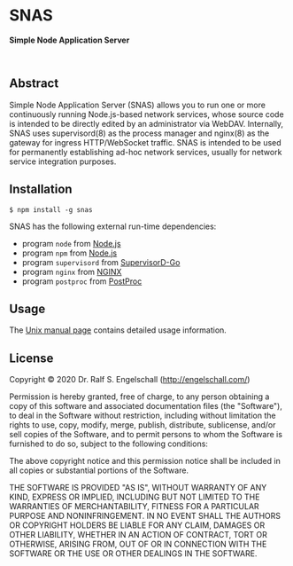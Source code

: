
SNAS
====

**Simple Node Application Server**

<p/>
<img src="https://nodei.co/npm/snas.png?downloads=true&stars=true" alt=""/>

<p/>
<img src="https://david-dm.org/rse/snas.png" alt=""/>

Abstract
--------

Simple Node Application Server (SNAS) allows you to run one or more
continuously running Node.js-based network services, whose source code
is intended to be directly edited by an administrator via WebDAV.
Internally, SNAS uses supervisord(8) as the process manager and nginx(8)
as the gateway for ingress HTTP/WebSocket traffic. SNAS is intended to
be used for permanently establishing ad-hoc network services, usually
for network service integration purposes.

Installation
------------

```
$ npm install -g snas
```

SNAS has the following external run-time dependencies:

- program `node`        from [Node.js](https://nodejs.org/)
- program `npm`         from [Node.js](https://nodejs.org/)
- program `supervisord` from [SupervisorD-Go](https://github.com/ochinchina/supervisord/)
- program `nginx`       from [NGINX](https://nginx.org/)
- program `postproc`    from [PostProc](https://github.com/rse/postproc/)

Usage
-----

The [Unix manual page](https://github.com/rse/snas/blob/master/snas.md) contains
detailed usage information.

License
-------

Copyright &copy; 2020 Dr. Ralf S. Engelschall (http://engelschall.com/)

Permission is hereby granted, free of charge, to any person obtaining
a copy of this software and associated documentation files (the
"Software"), to deal in the Software without restriction, including
without limitation the rights to use, copy, modify, merge, publish,
distribute, sublicense, and/or sell copies of the Software, and to
permit persons to whom the Software is furnished to do so, subject to
the following conditions:

The above copyright notice and this permission notice shall be included
in all copies or substantial portions of the Software.

THE SOFTWARE IS PROVIDED "AS IS", WITHOUT WARRANTY OF ANY KIND,
EXPRESS OR IMPLIED, INCLUDING BUT NOT LIMITED TO THE WARRANTIES OF
MERCHANTABILITY, FITNESS FOR A PARTICULAR PURPOSE AND NONINFRINGEMENT.
IN NO EVENT SHALL THE AUTHORS OR COPYRIGHT HOLDERS BE LIABLE FOR ANY
CLAIM, DAMAGES OR OTHER LIABILITY, WHETHER IN AN ACTION OF CONTRACT,
TORT OR OTHERWISE, ARISING FROM, OUT OF OR IN CONNECTION WITH THE
SOFTWARE OR THE USE OR OTHER DEALINGS IN THE SOFTWARE.

